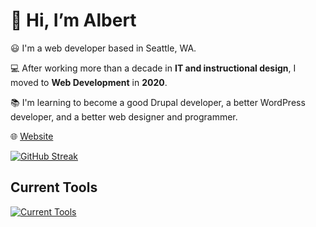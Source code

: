 # :wave: Hi, I’m Albert 

:smiley: I'm a web developer based in Seattle, WA.

:computer: After working more than a decade in **IT and instructional design**, I moved to **Web Development** in **2020**.

📚 I'm learning to become a good Drupal developer, a better WordPress developer, and a better web designer and programmer.

:globe_with_meridians: [Website](https://albertho.dev)

[![GitHub Streak](https://streak-stats.demolab.com?user=albertho206&theme=dark&date_format=M%20j%5B%2C%20Y%5D)](https://git.io/streak-stats)

## Current Tools
[![Current Tools](https://skillicons.dev/icons?i=cloudflare,docker,html,css,js,php,mysql,wordpress,bootstrap,github,bitbucket,apple,raspberrypi)](https://skillicons.dev)<br><br>

